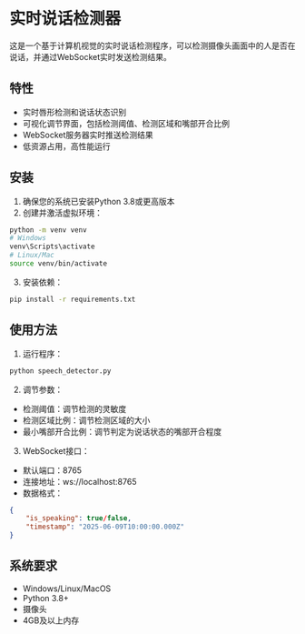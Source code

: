 # 实时说话检测器

这是一个基于计算机视觉的实时说话检测程序，可以检测摄像头画面中的人是否在说话，并通过WebSocket实时发送检测结果。

## 特性

- 实时唇形检测和说话状态识别
- 可视化调节界面，包括检测阈值、检测区域和嘴部开合比例
- WebSocket服务器实时推送检测结果
- 低资源占用，高性能运行

## 安装

1. 确保您的系统已安装Python 3.8或更高版本
2. 创建并激活虚拟环境：
```bash
python -m venv venv
# Windows
venv\Scripts\activate
# Linux/Mac
source venv/bin/activate
```
3. 安装依赖：
```bash
pip install -r requirements.txt
```

## 使用方法

1. 运行程序：
```bash
python speech_detector.py
```

2. 调节参数：
- 检测阈值：调节检测的灵敏度
- 检测区域比例：调节检测区域的大小
- 最小嘴部开合比例：调节判定为说话状态的嘴部开合程度

3. WebSocket接口：
- 默认端口：8765
- 连接地址：ws://localhost:8765
- 数据格式：
```json
{
    "is_speaking": true/false,
    "timestamp": "2025-06-09T10:00:00.000Z"
}
```

## 系统要求

- Windows/Linux/MacOS
- Python 3.8+
- 摄像头
- 4GB及以上内存